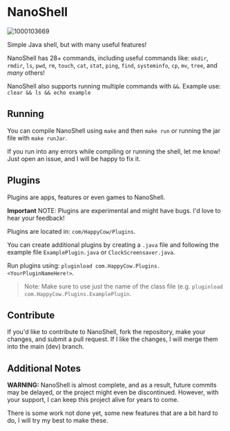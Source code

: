 # NanoShell
![1000103669](https://github.com/user-attachments/assets/6dea937f-714b-4e24-935e-107b597cbc3c)

Simple Java shell, but with many useful features!

NanoShell has 28+ commands, including useful commands like: `mkdir`, `rmdir`, `ls`, `pwd`, `rm`, `touch`, `cat`, `stat`, `ping`, `find`, `systeminfo`, `cp`, `mv`, `tree`, and *many* others!

NanoShell also supports running multiple commands with `&&`.
Example use: `clear && ls && echo example`

## Running
You can compile NanoShell using `make` and then `make run` or running the jar file with `make runJar`.

If you run into any errors while compiling or running the shell, let me know! Just open an issue, and I will be happy to fix it.

## Plugins
Plugins are apps, features or even games to NanoShell.

**Important** NOTE: Plugins are experimental and might have bugs. I'd love to hear your feedback!

Plugins are located in: `com/HappyCow/Plugins`.

You can create additional plugins by creating a `.java` file and following the example file `ExamplePlugin.java` or `ClockScreensaver.java`.

Run plugins using: `pluginload com.HappyCow.Plugins.<YourPluginNameHere!>`.

> Note:
> Make sure to use just the name of the class file (e.g. `pluginload com.HappyCow.Plugins.ExamplePlugin`.

## Contribute
If you'd like to contribute to NanoShell, fork the repository, make your changes, and submit a pull request. If I like the changes, I will merge them into the main (dev) branch.

## Additional Notes
**WARNING:** NanoShell is almost complete, and as a result, future commits may be delayed, or the project might even be discontinued. However, with your support, I can keep this project alive for years to come.

There is some work not done yet, some new features that are a bit hard to do, I will try my best to make these.
